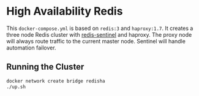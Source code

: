 # High Availability Redis
This `docker-compose.yml` is based on `redis:3` and `haproxy:1.7`. It creates a three node Redis cluster with [redis-sentinel](https://redis.io/topics/sentinel) and haproxy. The proxy node will always route traffic to the current master node. Sentinel will handle automation failover.

## Running the Cluster
```bash
docker network create bridge redisha
./up.sh
```
